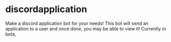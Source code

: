 # discordapplication
Make a discord application bot for your needs! This bot will send an application to a user and once done, you may be able to view it! Currently in beta,
